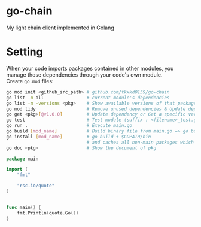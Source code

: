 # go-chain
My light chain client implemented in Golang

# Setting
When your code imports packages contained in other modules, you manage those dependencies through your code's own module.  
Create `go.mod` files:  
```bash
go mod init <github_src_path> # github.com/tkxkd0159/go-chain
go list -m all                # current module's dependencies
go list -m -versions <pkg>    # Show available versions of that package
go mod tidy                   # Remove unused dependencies & Update dependencies
go get <pkg>[@v1.0.0]         # Update dependency or Get a specific version of dependency
go test                       # Test module (suffix : <filename>_test.go)
go run .                      # Execute main.go
go build [mod_name]           # Build binary file from main.go => go build, go build . for cwd
go install [mod_name]         # go build + $GOPATH/bin 
                              # and caches all non-main packages which are imported to $GOPATH/pkg
go doc <pkg>                  # Show the document of pkg
```

```go
package main

import (
	"fmt"

	"rsc.io/quote"
)


func main() {
    fmt.Println(quote.Go())
}
```
